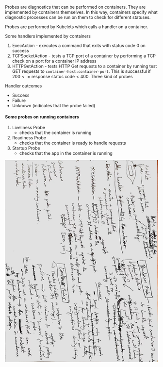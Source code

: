 
Probes are diagnostics that can be performed on containers. They are implemented by containers themselves. In this way, containers specify what diagnostic processes can be run on them to check for different statuses.

Probes are performed by Kubelets which calls a handler on a container.

Some handlers implemented by containers

1. ExecAction - executes a command that exits with status code 0 on success
2. TCPSocketAction - tests a TCP port of a container by performing a TCP check on a port for a container IP address
3. HTTPGetAction - tests HTTP Get requests to a container by running test GET requests to `container-host:container-port`. This is successful if $200 <= \text{response status code} < 400$.
Three kind of probes

Handler outcomes

- Success
- Failure
- Unknown (indicates that the probe failed)

#### Some probes on running containers

1. Liveliness Probe
    - checks that the container is running
2. Readiness Probe
    - checks that the container is ready to handle requests
3. Startup Probe
    - checks that the app in the container is running


![Probes](../images/KubernetesProbes.jpg)